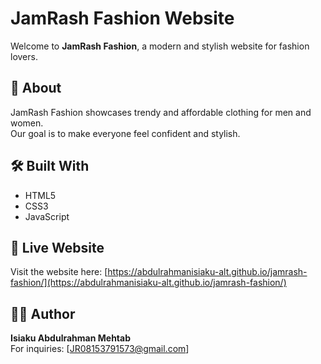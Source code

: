 # JamRash Fashion Website

Welcome to **JamRash Fashion**, a modern and stylish website for fashion lovers.

## 🌟 About
JamRash Fashion showcases trendy and affordable clothing for men and women.  
Our goal is to make everyone feel confident and stylish.

## 🛠️ Built With
- HTML5  
- CSS3  
- JavaScript  

## 🚀 Live Website
Visit the website here: [https://abdulrahmanisiaku-alt.github.io/jamrash-fashion/](https://abdulrahmanisiaku-alt.github.io/jamrash-fashion/)

## 👨‍💻 Author
**Isiaku Abdulrahman Mehtab**  
For inquiries: [JR08153791573@gmail.com]
